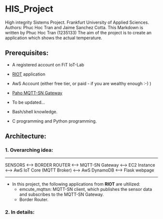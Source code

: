 # HIS_Project
High integrity Sistems Project. Frankfurt University of Applied Sciences.
Authors: Phuc Hoc Tran and Jaime Sanchez Cotta.
This Markdown is written by Phuc Hoc Tran (1235133)
The aim of the project is to create an application which shows the actual temperature.
## Prerequisites: 
- A registered account on FiT IoT-Lab
- [RIOT](https://github.com/RIOT-OS/RIOT "RIOT") application 
- AwS Account (either free tier, or paid - if you are wealthy enough :-) )
- [Paho MQTT-SN Gateway](https://github.com/eclipse/paho.mqtt-sn.embedded-c/tree/master/MQTTSNGateway "Paho MQTT-SN Gateway") 
- To be updated...

- Bash/shell knowledge.
- C programming and Python programming. 


## Architecture: 
### 1. Overarching idea: 
---
SENSORS <--> BORDER ROUTER <--> MQTT-SN Gateway <--> EC2 Instance <--> AwS IoT Core (MQTT Broker) <--> AwS DynamoDB <--> Flask webpage
___

- In this project, the following applications from **RIOT** are ultilized: 
    * emcute_mqttsn: MQTT-SN client, which publishes the sensor data and subscribes to the MQTT-SN Gateway.
    * Border Router.

### 2. In details:
